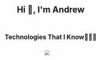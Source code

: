 <div id="user-content-toc"><ul align="center">
    <summary><h1 style="display: inline-block">Hi 👋, I'm Andrew</h1></summary>
</ul>
</div>
<!-- <p align="center">
<img align="center" src="https://github-readme-stats.vercel.app/api?username=foruww&include_all_commits=true&count_private=true&show_icons=true&line_height=30&title_color=CDB4DB&icon_color=CDB4DB&text_color=D3D3D3&bg_color=0A0A0A" alt="Abdo Achhoubi Github Stats">
<br />
<br />
<img src="https://github-readme-stats.vercel.app/api/top-langs/?username=foruww&layout=compact&theme=dark&bg_color=0A0A0A" alt="Abdo Achhoubi Top Languages"/>
<br />
</p>         -->
<div id="user-content-toc">
  <ul align="center">
    <summary><h2 style="display: inline-block">Technologies That I Know👨🏻‍💻</h2></summary>
  </ul>
</div>
<p align="center">
  <a href="https://skillicons.dev">
    <img src="https://skillicons.dev/icons?i=git,aws,cpp,css,discord,docker,postgres,prisma,pug,dynamodb,express,figma,firebase,redis,github,html,java,js,linux,md,materialui,nginx,mongodb,mysql,nextjs,nodejs,postman,py,react,redux,tailwind,ts,vscode,kubernetes&perline=14" />
  </a>
</p>
